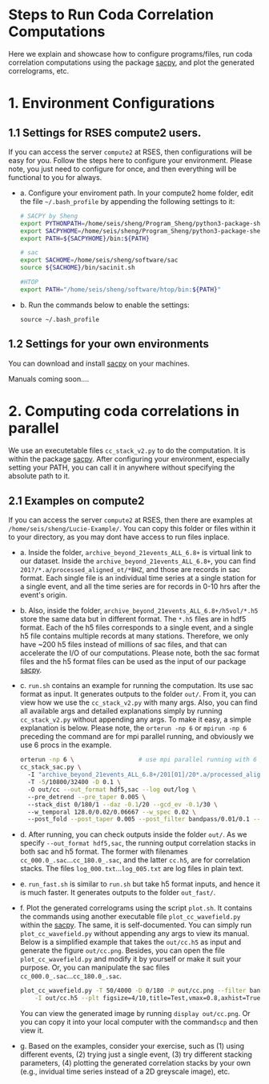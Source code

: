 Steps to Run Coda Correlation Computations
=====

Here we explain and showcase how to configure programs/files, run coda correlation computations using the package [sacpy](https://github.com/sheng09/sacpy), and plot the generated correlograms, etc.

# 1. Environment Configurations

## 1.1 Settings for RSES compute2 users.
If you can access the server `compute2` at RSES, then configurations will be easy for you. Follow the steps here to configure your environment. Please note, you just need to configure for once, and then everything will be functional to you for always.

- a. Configure your enviroment path. In your compute2 home folder, edit the file `~/.bash_profile` by appending the following settings to it:

    ```bash
    # SACPY by Sheng
    export PYTHONPATH=/home/seis/sheng/Program_Sheng/python3-package-sheng:${PYTHONPATH}
    export SACPYHOME=/home/seis/sheng/Program_Sheng/python3-package-sheng/sacpy
    export PATH=${SACPYHOME}/bin:${PATH}

    # sac
    export SACHOME=/home/seis/sheng/software/sac
    source ${SACHOME}/bin/sacinit.sh

    #HTOP
    export PATH="/home/seis/sheng/software/htop/bin:${PATH}"
    ```

- b. Run the commands below to enable the settings:

    ```
    source ~/.bash_profile
    ```

## 1.2 Settings for your own environments
You can download and install [sacpy](https://github.com/sheng09/sacpy) on your machines. 

Manuals coming soon....



# 2. Computing coda correlations in parallel

We use an executetable files `cc_stack_v2.py` to do the computation. It is within the package [sacpy](https://github.com/sheng09/sacpy). After configuring your environment, especially setting your PATH, you can call it in anywhere without specifying the absolute path to it.

## 2.1 Examples on compute2

If you can access the server `compute2` at RSES, then there are examples at `/home/seis/sheng/Lucie-Example/`. You can copy this folder or files within it to your directory, as you may dont have access to run files inplace.

- a. Inside the folder, `archive_beyond_21events_ALL_6.8+` is virtual link to our dataset. Inside the `archive_beyond_21events_ALL_6.8+`, you can find `201?/*.a/processed_aligned_ot/*BHZ`, and those are records in sac format. Each single file is an individual time series at a single station for a single event, and all the time series are for records in 0-10 hrs after the event's origin.

- b. Also, inside the folder, `archive_beyond_21events_ALL_6.8+/h5vol/*.h5` store the same data but in different format. The `*.h5` files are in hdf5 format. Each of the h5 files corresponds to a single event, and a single h5 file contains multiple records at many stations. Therefore, we only have ~200 h5 files instead of millions of sac files, and that can accelerate the I/O of our computations. Please note, both the sac format files and the h5 format files can be used as the input of our package [sacpy](https://github.com/sheng09/sacpy).

- c. `run.sh` contains an example for running the computation. Its use sac format as input. It generates outputs to the folder `out/`. From it, you can view how we use the `cc_stack_v2.py` with many args. Also, you can find all available args and detailed explanations simply by running `cc_stack_v2.py` without appending any args. To make it easy, a simple explanation is below. Please note, the `orterun -np 6` or `mpirun -np 6` preceding the command are for mpi parallel running, and obviously we use 6 procs in the example. 

    ```bash
    orterun -np 6 \                  # use mpi parallel running with 6 procs
    cc_stack_sac.py \                
      -I "archive_beyond_21events_ALL_6.8+/201[01]/20*.a/processed_aligned_ot/*BHZ" \ # input wildcards, make sure use ""
      -T -5/10800/32400 -D 0.1 \                                                      # time window and sampling time interval
      -O out/cc --out_format hdf5,sac --log out/log \                                 # where to output, output format, and where to output logs
      --pre_detrend --pre_taper 0.005 \                                               # pre-processing parameters
      --stack_dist 0/180/1 --daz -0.1/20 --gcd_ev -0.1/30 \                           # stacking methods and selections of station pairs
      --w_temporal 128.0/0.02/0.06667 --w_spec 0.02 \                                 # whitening parameters for global coda correlation computations
      --post_fold --post_taper 0.005 --post_filter bandpass/0.01/0.1 --post_norm      # post-processing for the obtained correlatin stacks

    ```

- d. After running, you can check outputs inside the folder `out/`. As we specify `--out_format hdf5,sac`, the running output correlation stacks in both sac and h5 format. The former with filenames `cc_000.0_.sac`...`cc_180.0_.sac`, and the latter `cc.h5`, are for correlation stacks. The files `log_000.txt`...`log_005.txt` are log files in plain text.

- e. `run_fast.sh` is similar to `run.sh` but take h5 format inputs, and hence it is much faster. It generates outputs to the folder `out_fast/`.


- f. Plot the generated correlograms using the script `plot.sh`. It contains the commands using another executable file `plot_cc_wavefield.py` within the [sacpy](https://github.com/sheng09/sacpy). The same, it is self-documented. You can simply run `plot_cc_wavefield.py` without appending any args to view its manual. Below is a simplified example that takes the `out/cc.h5` as input and generate the figure `out/cc.png`. Besides, you can open the file `plot_cc_wavefield.py` and modify it by yourself or make it suit your purpose. Or, you can manipulate the sac files `cc_000.0_.sac`...`cc_180.0_.sac`.
    ````bash
    plot_cc_wavefield.py -T 50/4000 -D 0/180 -P out/cc.png --filter bandpass/0.02/0.0666666 \
        -I out/cc.h5 --plt figsize=4/10,title=Test,vmax=0.8,axhist=True,yticks=all,grid=True,interpolation=None,ylabel=True
    ````
    You can view the generated image by running `display out/cc.png`. Or you can copy it into your local computer with the command`scp` and then view it.

- g. Based on the examples, consider your exercise, such as (1) using different events, (2) trying just a single event, (3) try different stacking parameters, (4) plotting the generated correlation stacks by your own (e.g., invidual time series instead of a 2D greyscale image), etc.

